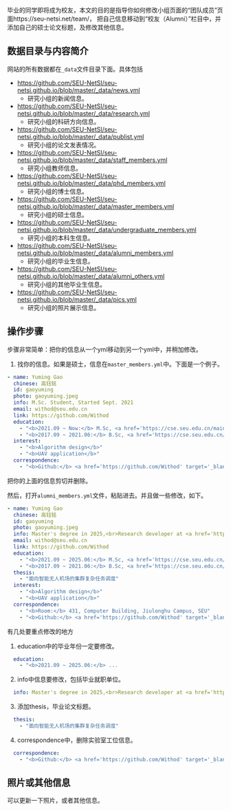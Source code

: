 
毕业的同学即将成为校友，本文的目的是指导你如何修改小组页面的“团队成员”页面https://seu-netsi.net/team/，
把自己信息移动到“校友（Alumni）”栏目中，并添加自己的硕士论文标题，及修改其他信息。

## 数据目录与内容简介

网站的所有数据都在`_data`文件目录下面。具体包括
- https://github.com/SEU-NetSI/seu-netsi.github.io/blob/master/_data/news.yml
  - 研究小组的新闻信息。
- https://github.com/SEU-NetSI/seu-netsi.github.io/blob/master/_data/research.yml
  - 研究小组的科研方向信息。
- https://github.com/SEU-NetSI/seu-netsi.github.io/blob/master/_data/publist.yml
  - 研究小组的论文发表情况。
- https://github.com/SEU-NetSI/seu-netsi.github.io/blob/master/_data/staff_members.yml
  - 研究小组教师信息。
- https://github.com/SEU-NetSI/seu-netsi.github.io/blob/master/_data/phd_members.yml
  - 研究小组的博士信息。
- https://github.com/SEU-NetSI/seu-netsi.github.io/blob/master/_data/master_members.yml
  - 研究小组的硕士信息。
- https://github.com/SEU-NetSI/seu-netsi.github.io/blob/master/_data/undergraduate_members.yml
  - 研究小组的本科生信息。
- https://github.com/SEU-NetSI/seu-netsi.github.io/blob/master/_data/alumni_members.yml
  - 研究小组的毕业生信息。
- https://github.com/SEU-NetSI/seu-netsi.github.io/blob/master/_data/alumni_others.yml
  - 研究小组的其他毕业生信息。
- https://github.com/SEU-NetSI/seu-netsi.github.io/blob/master/_data/pics.yml
  - 研究小组的照片展示信息。


## 操作步骤

步骤非常简单：把你的信息从一个yml移动到另一个yml中，并稍加修改。
1. 找你的信息。如果是硕士，信息在`master_members.yml`中。下面是一个例子。
```yml
- name: Yuming Gao
  chinese: 高钰铭
  id: gaoyuming
  photo: gaoyuming.jpeg
  info: M.Sc. Student, Started Sept. 2021
  email: withod@seu.edu.cn
  link: https://github.com/Withod
  education:
    - "<b>2021.09 ~ Now:</b> M.Sc, <a href='https://cse.seu.edu.cn/main.htm' target='_blank'>School of Computer Science and Engineering</a>, <a href='https://www.seu.edu.cn/' target='_blank'>Southeast University</a>, China"
    - "<b>2017.09 ~ 2021.06:</b> B.Sc, <a href='https://cse.seu.edu.cn/main.htm' target='_blank'>School of Computer Science and Engineering</a>, <a href='https://www.seu.edu.cn/' target='_blank'>Southeast University</a>, China"
  interest:
    - "<b>Algorithm design</b>"
    - "<b>UAV application</b>"
  correspondence:
    - "<b>Github:</b> <a href='https://github.com/Withod' target='_blank'>https://github.com/Withod</a>"
```
把你的上面的信息剪切并删除。

然后，打开`alumni_members.yml`文件，粘贴进去。并且做一些修改，如下。
```yml
- name: Yuming Gao
  chinese: 高钰铭
  id: gaoyuming
  photo: gaoyuming.jpeg
  info: Master's degree in 2025,<br>Research developer at <a href='https://www.xxx.com/' target='_blank'>Xxxx Xxx</a> 
  email: withod@seu.edu.cn
  link: https://github.com/Withod
  education:
    - "<b>2021.09 ~ 2025.06:</b> M.Sc, <a href='https://cse.seu.edu.cn/main.htm' target='_blank'>School of Computer Science and Engineering</a>, <a href='https://www.seu.edu.cn/' target='_blank'>Southeast University</a>, China"
    - "<b>2017.09 ~ 2021.06:</b> B.Sc, <a href='https://cse.seu.edu.cn/main.htm' target='_blank'>School of Computer Science and Engineering</a>, <a href='https://www.seu.edu.cn/' target='_blank'>Southeast University</a>, China"
  thesis:
    - "面向智能无人机场的集群复杂任务调度"  
  interest:
    - "<b>Algorithm design</b>"
    - "<b>UAV application</b>"
  correspondence:
    - "<b>Room:</b> 431, Computer Building, Jiulonghu Campus, SEU"
    - "<b>Github:</b> <a href='https://github.com/Withod' target='_blank'>https://github.com/Withod</a>"
```

有几处要重点修改的地方
1. education中的毕业年份一定要修改。
```yml
  education:
    - "<b>2021.09 ~ 2025.06:</b> ... 
```
2. info中信息要修改，包括毕业就职单位。
```yml
  info: Master's degree in 2025,<br>Research developer at <a href='https://www.xxx.com/' target='_blank'>Xxxx Xxx</a> 
```
3. 添加thesis，毕业论文标题。
```yml
  thesis:
    - "面向智能无人机场的集群复杂任务调度"  
```
4. correspondence中，删除实验室工位信息。
```yml
  correspondence:
    - "<b>Github:</b> <a href='https://github.com/Withod' target='_blank'>https://github.com/Withod</a>"
```

## 照片或其他信息

可以更新一下照片，或者其他信息。


